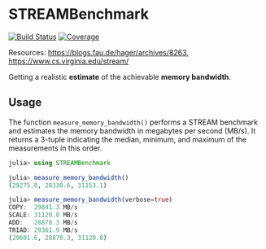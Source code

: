 # STREAMBenchmark

[![Build Status](https://github.com/crstnbr/STREAMBenchmark.jl/workflows/CI/badge.svg)](https://github.com/crstnbr/STREAMBenchmark.jl/actions)
[![Coverage](https://codecov.io/gh/crstnbr/STREAMBenchmark.jl/branch/master/graph/badge.svg)](https://codecov.io/gh/crstnbr/STREAMBenchmark.jl)

Resources: https://blogs.fau.de/hager/archives/8263, https://www.cs.virginia.edu/stream/

Getting a realistic **estimate** of the achievable **memory bandwidth**.

## Usage

The function `measure_memory_bandwidth()` performs a STREAM benchmark and estimates the memory bandwidth in megabytes per second (MB/s). It returns a 3-tuple indicating the median, minimum,
  and maximum of the measurements in this order.

```julia
julia> using STREAMBenchmark

julia> measure_memory_bandwidth()
(29275.8, 28330.6, 31153.1)

julia> measure_memory_bandwidth(verbose=true)
COPY:  29841.3 MB/s
SCALE: 31120.8 MB/s
ADD:   28878.3 MB/s
TRIAD: 29361.9 MB/s
(29601.6, 28878.3, 31120.8)
```
